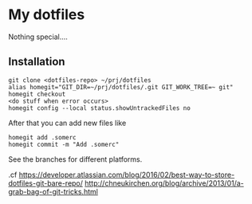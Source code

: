 # My dotfiles

Nothing special....

## Installation

    git clone <dotfiles-repo> ~/prj/dotfiles
    alias homegit="GIT_DIR=~/prj/dotfiles/.git GIT_WORK_TREE=~ git" 
    homegit checkout
    <do stuff when error occurs>
    homegit config --local status.showUntrackedFiles no
    
After that you can add new files like

    homegit add .somerc
    homegit commit -m "Add .somerc"
    
See the branches for different platforms. 

.cf
https://developer.atlassian.com/blog/2016/02/best-way-to-store-dotfiles-git-bare-repo/
http://chneukirchen.org/blog/archive/2013/01/a-grab-bag-of-git-tricks.html
